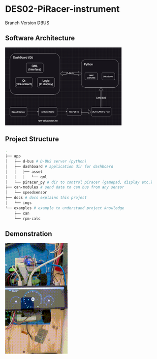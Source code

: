 # DES02-PiRacer-instrument
 Branch Version DBUS

## Software Architecture
<img src="./docs/imgs/software-architecture.png" width="75%" height="75%">

## Project Structure
``` bash
.
├── app
│   ├── d-bus # D-BUS server (python)
│   ├── dashboard # application dir for dashboard
│   │   ├── asset
│   │   │   └── qml
│   └── piracer_py # dir to control piracer (gamepad, display etc.)
├── can-modules # send data to can bus from any sensor
│   └── speedsensor
├── docs # docs explains this project
│   └── imgs
└── examples # example to understand project knowledge
    ├── can
    └── rpm-calc
```

## Demonstration
<img src="./docs/imgs/demonstration.gif">
